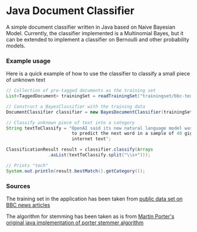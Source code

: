 # Java Document Classifier
A simple document classifier written in Java based on Naive Bayesian Model. Currently, the classifier implemented is a Multinomial Bayes, but it can be extended to implement a classifier on Bernoulli and other probability models.

### Example usage
Here is a quick example of how to use the classifier to classify a small piece of unknown text
```java   
// Collection of pre-tagged documents as the training set
List<TaggedDocument> trainingSet = readTrainingSet("trainingset/bbc-text.csv");

// Construct a BayesClassifier with the training data
DocumentClassifier classifier = new BayesDocumentClassifier(trainingSet);

// Classify unknown piece of text into a category
String textToClassify = "OpenAI said its new natural language model was trained
                         to predict the next word in a sample of 40 gigabytes of
                         internet text";

ClassificationResult result = classifier.classify(Arrays
				.asList(textToClassify.split("\\s+")));

// Prints "tech"
System.out.println(result.bestMatch().getCategory());
```

### Sources
The training set in the application has been taken from [public data set on BBC news articles](http://mlg.ucd.ie/datasets/bbc.html)

The algorithm for stemming has been taken as is from [Martin Porter's original java implementation of porter stemmer algorithm](https://tartarus.org/martin/PorterStemmer/java.txt)

